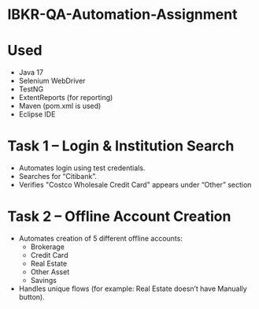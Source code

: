 
# IBKR-QA-Automation-Assignment
# Used

- Java 17
- Selenium WebDriver
- TestNG
- ExtentReports (for reporting)
- Maven (pom.xml is used)
- Eclipse IDE



#  Task 1 – Login & Institution Search

- Automates login using test credentials.
- Searches for “Citibank”.
- Verifies "Costco Wholesale Credit Card" appears under “Other” section 

#  Task 2 – Offline Account Creation

- Automates creation of 5 different offline accounts:
  - Brokerage
  - Credit Card
  - Real Estate
  - Other Asset
  - Savings
- Handles unique flows (for example: Real Estate doesn’t have Manually button).


